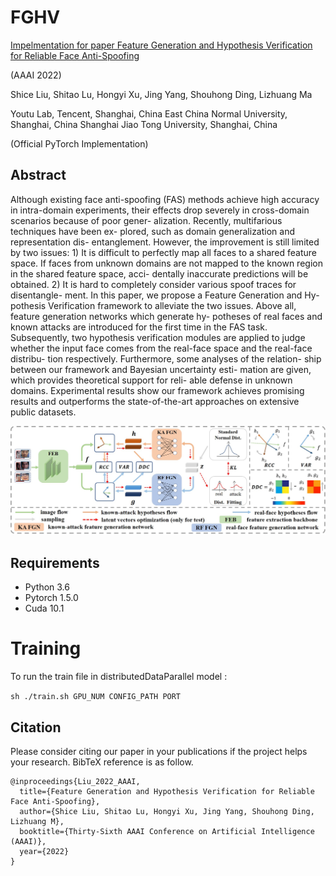# FGHV


<a href=https://arxiv.org/pdf/2112.14894.pdf>Impelmentation for paper Feature Generation and Hypothesis Verification for Reliable Face Anti-Spoofing</a>

(AAAI 2022)

Shice Liu, Shitao Lu, Hongyi Xu, Jing Yang, Shouhong Ding, Lizhuang Ma

Youtu Lab, Tencent, Shanghai, China
East China Normal University, Shanghai, China Shanghai Jiao Tong University, Shanghai, China

(Official PyTorch Implementation)

## Abstract

Although existing face anti-spoofing (FAS) methods achieve high accuracy in intra-domain experiments, their effects drop severely in cross-domain scenarios because of poor gener- alization. Recently, multifarious techniques have been ex- plored, such as domain generalization and representation dis- entanglement. However, the improvement is still limited by two issues: 1) It is difficult to perfectly map all faces to a shared feature space. If faces from unknown domains are not mapped to the known region in the shared feature space, acci- dentally inaccurate predictions will be obtained. 2) It is hard to completely consider various spoof traces for disentangle- ment. In this paper, we propose a Feature Generation and Hy- pothesis Verification framework to alleviate the two issues. Above all, feature generation networks which generate hy- potheses of real faces and known attacks are introduced for the first time in the FAS task. Subsequently, two hypothesis verification modules are applied to judge whether the input face comes from the real-face space and the real-face distribu- tion respectively. Furthermore, some analyses of the relation- ship between our framework and Bayesian uncertainty esti- mation are given, which provides theoretical support for reli- able defense in unknown domains. Experimental results show our framework achieves promising results and outperforms the state-of-the-art approaches on extensive public datasets.

<div align=center>

<img src="https://github.com/lustoo/FGHV/blob/main/figures/main_framework.jpg" width = "800"  />

</div>

## Requirements

- Python 3.6 
- Pytorch 1.5.0
- Cuda 10.1

# Training

To run the train file in distributedDataParallel model :

`sh ./train.sh GPU_NUM CONFIG_PATH PORT`

## Citation

Please consider citing our paper in your publications if the project helps your research. BibTeX reference is as follow.

```
@inproceedings{Liu_2022_AAAI,
  title={Feature Generation and Hypothesis Verification for Reliable Face Anti-Spoofing},
  author={Shice Liu, Shitao Lu, Hongyi Xu, Jing Yang, Shouhong Ding, Lizhuang M},
  booktitle={Thirty-Sixth AAAI Conference on Artificial Intelligence (AAAI)},
  year={2022}
}

```



